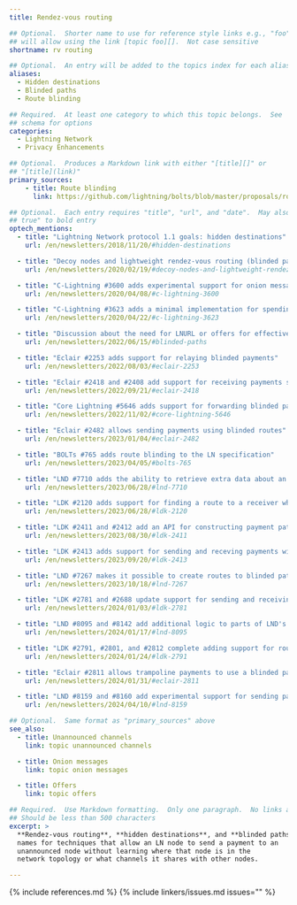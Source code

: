 ```yaml
---
title: Rendez-vous routing

## Optional.  Shorter name to use for reference style links e.g., "foo"
## will allow using the link [topic foo][].  Not case sensitive
shortname: rv routing

## Optional.  An entry will be added to the topics index for each alias
aliases:
  - Hidden destinations
  - Blinded paths
  - Route blinding

## Required.  At least one category to which this topic belongs.  See
## schema for options
categories:
  - Lightning Network
  - Privacy Enhancements

## Optional.  Produces a Markdown link with either "[title][]" or
## "[title](link)"
primary_sources:
    - title: Route blinding
      link: https://github.com/lightning/bolts/blob/master/proposals/route-blinding.md

## Optional.  Each entry requires "title", "url", and "date".  May also use "feature:
## true" to bold entry
optech_mentions:
  - title: "Lightning Network protocol 1.1 goals: hidden destinations"
    url: /en/newsletters/2018/11/20/#hidden-destinations

  - title: "Decoy nodes and lightweight rendez-vous routing (blinded paths)"
    url: /en/newsletters/2020/02/19/#decoy-nodes-and-lightweight-rendez-vous-routing

  - title: "C-Lightning #3600 adds experimental support for onion messages using blinded paths"
    url: /en/newsletters/2020/04/08/#c-lightning-3600

  - title: "C-Lightning #3623 adds a minimal implementation for spending payments using blinded paths"
    url: /en/newsletters/2020/04/22/#c-lightning-3623

  - title: "Discussion about the need for LNURL or offers for effective blinded paths"
    url: /en/newsletters/2022/06/15/#blinded-paths

  - title: "Eclair #2253 adds support for relaying blinded payments"
    url: /en/newsletters/2022/08/03/#eclair-2253

  - title: "Eclair #2418 and #2408 add support for receiving payments sent with blinded routes"
    url: /en/newsletters/2022/09/21/#eclair-2418

  - title: "Core Lightning #5646 adds support for forwarding blinded payments"
    url: /en/newsletters/2022/11/02/#core-lightning-5646

  - title: "Eclair #2482 allows sending payments using blinded routes"
    url: /en/newsletters/2023/01/04/#eclair-2482

  - title: "BOLTs #765 adds route blinding to the LN specification"
    url: /en/newsletters/2023/04/05/#bolts-765

  - title: "LND #7710 adds the ability to retrieve extra data about an HTLC in support of route blinding"
    url: /en/newsletters/2023/06/28/#lnd-7710

  - title: "LDK #2120 adds support for finding a route to a receiver who is using blinded paths"
    url: /en/newsletters/2023/06/28/#ldk-2120

  - title: "LDK #2411 and #2412 add an API for constructing payment paths for blinded payments"
    url: /en/newsletters/2023/08/30/#ldk-2411

  - title: "LDK #2413 adds support for sending and receving payments with blinded paths"
    url: /en/newsletters/2023/09/20/#ldk-2413

  - title: "LND #7267 makes it possible to create routes to blinded paths"
    url: /en/newsletters/2023/10/18/#lnd-7267

  - title: "LDK #2781 and #2688 update support for sending and receiving blinded payments"
    url: /en/newsletters/2024/01/03/#ldk-2781

  - title: "LND #8095 and #8142 add additional logic to parts of LND's codebase for handling binded paths"
    url: /en/newsletters/2024/01/17/#lnd-8095

  - title: "LDK #2791, #2801, and #2812 complete adding support for route blinding"
    url: /en/newsletters/2024/01/24/#ldk-2791

  - title: "Eclair #2811 allows trampoline payments to use a blinded path for the ultimate receiver"
    url: /en/newsletters/2024/01/31/#eclair-2811

  - title: "LND #8159 and #8160 add experimental support for sending payments to blinded routes"
    url: /en/newsletters/2024/04/10/#lnd-8159

## Optional.  Same format as "primary_sources" above
see_also:
  - title: Unannounced channels
    link: topic unannounced channels

  - title: Onion messages
    link: topic onion messages

  - title: Offers
    link: topic offers

## Required.  Use Markdown formatting.  Only one paragraph.  No links allowed.
## Should be less than 500 characters
excerpt: >
  **Rendez-vous routing**, **hidden destinations**, and **blinded paths** are
  names for techniques that allow an LN node to send a payment to an
  unannounced node without learning where that node is in the
  network topology or what channels it shares with other nodes.

---
```

{% include references.md %}
{% include linkers/issues.md issues="" %}

